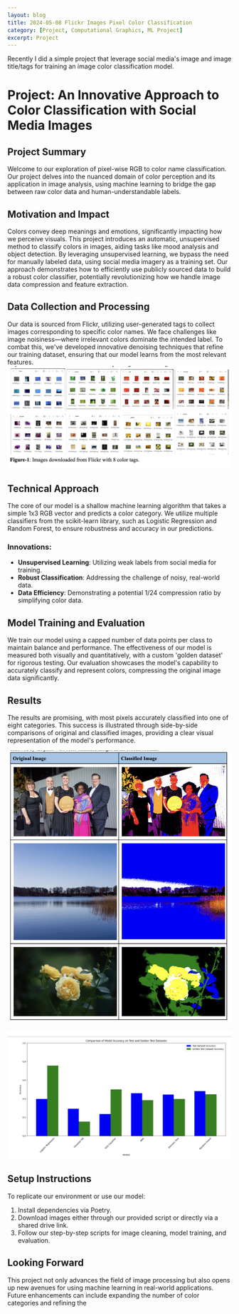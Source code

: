 ```yaml
---
layout: blog
title: 2024-05-08 Flickr Images Pixel Color Classification
category: [Project, Computational Graphics, ML Project]
excerpt: Project
---
```


Recently I did a simple project that leverage social media's image and image title/tags for training an image color classification model.


# Project: An Innovative Approach to Color Classification with Social Media Images

## Project Summary
Welcome to our exploration of pixel-wise RGB to color name classification. Our project delves into the nuanced domain of color perception and its application in image analysis, using machine learning to bridge the gap between raw color data and human-understandable labels.

## Motivation and Impact
Colors convey deep meanings and emotions, significantly impacting how we perceive visuals. This project introduces an automatic, unsupervised method to classify colors in images, aiding tasks like mood analysis and object detection. By leveraging unsupervised learning, we bypass the need for manually labeled data, using social media imagery as a training set. Our approach demonstrates how to efficiently use publicly sourced data to build a robust color classifier, potentially revolutionizing how we handle image data compression and feature extraction.

## Data Collection and Processing
Our data is sourced from Flickr, utilizing user-generated tags to collect images corresponding to specific color names. We face challenges like image noisiness—where irrelevant colors dominate the intended label. To combat this, we've developed innovative denoising techniques that refine our training dataset, ensuring that our model learns from the most relevant features.
![alt text](../../images/blog/2024-05/DataCollection.png)



## Technical Approach
The core of our model is a shallow machine learning algorithm that takes a simple 1x3 RGB vector and predicts a color category. We utilize multiple classifiers from the scikit-learn library, such as Logistic Regression and Random Forest, to ensure robustness and accuracy in our predictions.

### Innovations:
- **Unsupervised Learning**: Utilizing weak labels from social media for training.
- **Robust Classification**: Addressing the challenge of noisy, real-world data.
- **Data Efficiency**: Demonstrating a potential 1/24 compression ratio by simplifying color data.

## Model Training and Evaluation
We train our model using a capped number of data points per class to maintain balance and performance. The effectiveness of our model is measured both visually and quantitatively, with a custom 'golden dataset' for rigorous testing. Our evaluation showcases the model's capability to accurately classify and represent colors, compressing the original image data significantly.

## Results
The results are promising, with most pixels accurately classified into one of eight categories. This success is illustrated through side-by-side comparisons of original and classified images, providing a clear visual representation of the model's performance.

![alt text](../../images/blog/2024-05/ClassificationResult.png)

![alt text](../../images/blog/2024-05/Performance.png)

## Setup Instructions
To replicate our environment or use our model:
1. Install dependencies via Poetry.
2. Download images either through our provided script or directly via a shared drive link.
3. Follow our step-by-step scripts for image cleaning, model training, and evaluation.

## Looking Forward
This project not only advances the field of image processing but also opens up new avenues for using machine learning in real-world applications. Future enhancements can include expanding the number of color categories and refining the



